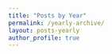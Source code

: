 ```yaml
---
title: "Posts by Year"
permalink: /yearly-archive/
layout: posts-yearly
author_profile: true
---
```

